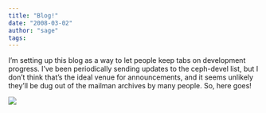 ```yaml
---
title: "Blog!"
date: "2008-03-02"
author: "sage"
tags: 
---
```


I’m setting up this blog as a way to let people keep tabs on development progress. I’ve been periodically sending updates to the ceph-devel list, but I don’t think that’s the ideal venue for announcements, and it seems unlikely they’ll be dug out of the mailman archives by many people. So, here goes!

![](http://track.hubspot.com/__ptq.gif?a=268973&k=14&bu=http://ceph.com&r=http://ceph.com/updates/blog/&bvt=rss&p=wordpress)
